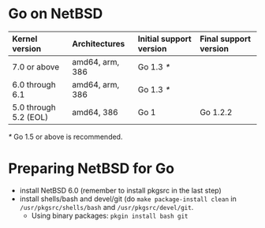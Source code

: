 # Go on NetBSD

| **Kernel version**    | **Architectures** | **Initial support version** | **Final support version** |
|:----------------------|:------------------|:----------------------------|:--------------------------|
| 7.0 or above          | amd64, arm, 386   | Go 1.3 _*_                  |                           |
| 6.0 through 6.1       | amd64, arm, 386   | Go 1.3 _*_                  |                           |
| 5.0 through 5.2 (EOL) | amd64, 386        | Go 1                        | Go 1.2.2                  |

_*_ Go 1.5 or above is recommended.

# Preparing NetBSD for Go
  * install NetBSD 6.0 (remember to install pkgsrc in the last step)
  * install shells/bash and devel/git (do ` make package-install clean ` in ` /usr/pkgsrc/shells/bash ` and ` /usr/pkgsrc/devel/git `.
    * Using binary packages: ` pkgin install bash git `